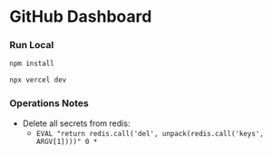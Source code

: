 # GitHub Dashboard




### Run Local
```sh
npm install

npx vercel dev
```

### Operations Notes
- Delete all secrets from redis:
  - `EVAL "return redis.call('del', unpack(redis.call('keys', ARGV[1])))" 0 *`

